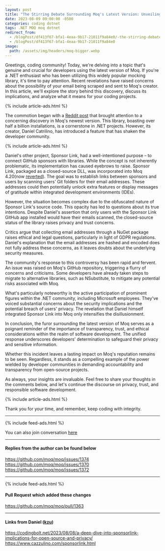 ```yaml
---
layout: post
title: "The Stirring Debate Surrounding Moq's Latest Version: Unveiling Privacy Concerns and Trust Dilemmas"
date: 2023-08-09 09:00:00 -0500
categories: coding dotnet
tags: .NET MOQ moq dotnet
redirect_from:
  - /blogPost/df413f67-bfa1-4eaa-9b17-21011f9a84e0/-the-stirring-debate-surrounding-moqs-latest-version-unveiling-privacy-concerns-and-trust-dilemmas
  - /blogPost/df413f67-bfa1-4eaa-9b17-21011f9a84e0
image:
  path: /assets/img/headers/moq-bigger.webp
---
```


Greetings, coding community! Today, we're delving into a topic that's genuine and crucial for developers using the latest version of Moq. If you're a .NET enthusiast who has been utilizing this widely popular mocking library, it's time to pay attention. Recent revelations have raised concerns about the possibility of your email being scraped and sent to Moq's creator. In this article, we'll explore the story behind this discovery, discuss its implications, and analyze what it means for your coding projects.

{% include article-ads.html %}

The commotion began with a [Reddit post]("https://www.reddit.com/r/dotnet/comments/15ljdcc/does_moq_in_its_latest_version_extract_and_send/") that brought attention to a concerning discovery in Moq's newest version. This library, boasting over half a billion installations, is a cornerstone in .NET projects. However, its creator, Daniel Catrilino, has introduced a feature that has shaken the developer community.

{% include article-ads.html %}

Daniel's other project, Sponsor Link, had a well-intentioned purpose – to connect GitHub sponsors with libraries. While the concept is not inherently problematic, its implementation has caused eyebrows to raise. Sponsor Link, packaged as a closed-source DLL, was incorporated into Moq 4.20(now [reverted]("https://github.com/moq/moq/pull/1375")). The goal was to establish links between sponsors and users by scanning users' Git folders for their email addresses. These addresses could then potentially unlock extra features or display messages of gratitude within integrated development environments (IDEs).

However, the situation becomes complex due to the obfuscated nature of Sponsor Link's source code. This opacity has led to questions about its true intentions. Despite Daniel's assertion that only users with the Sponsor Link GitHub app installed would have their emails scanned, the closed-source status of the library raises privacy and trust concerns.

Critics argue that collecting email addresses through a NuGet package raises ethical and legal questions, particularly in light of GDPR regulations. Daniel's explanation that the email addresses are hashed and encoded does not fully address these concerns, as it leaves doubts about the underlying security measures.

The community's response to this controversy has been rapid and fervent. An issue was raised on Moq's GitHub repository, triggering a flurry of concerns and criticisms. Some developers have already taken steps to migrate to alternative libraries, such as NSubstitute, to mitigate any potential risks associated with Moq.

What's particularly noteworthy is the active participation of prominent figures within the .NET community, including Microsoft employees. They've voiced substantial concerns about the security implications and the potential breach of users' privacy. The revelation that Daniel himself integrated Sponsor Link into Moq only intensifies the disillusionment.

In conclusion, the furor surrounding the latest version of Moq serves as a poignant reminder of the importance of transparency, trust, and ethical considerations within the realm of software development. The unified response underscores developers' determination to safeguard their privacy and sensitive information.

Whether this incident leaves a lasting impact on Moq's reputation remains to be seen. Regardless, it stands as a compelling example of the power wielded by developer communities in demanding accountability and transparency from open-source projects.

As always, your insights are invaluable. Feel free to share your thoughts in the comments below, and let's continue the discourse on privacy, trust, and responsible software development.

{% include article-ads.html %}

Thank you for your time, and remember, keep coding with integrity.

---

{% include feed-ads.html %}

You can also join conversation [here]("https://github.com/moq/moq/issues/1374")

---

#### Replies from the author can be found below

https://github.com/moq/moq/issues/1374 </br>
https://github.com/moq/moq/issues/1370 </br>
https://github.com/moq/moq/issues/1372

---

{% include feed-ads.html %}

#### Pull Request which added these changes

https://github.com/moq/moq/pull/1363

---

#### Links from Daniel ([kzu]("https://github.com/kzu"))

https://codingbolt.net/2023/08/08/a-deep-dive-into-sponsorlink-implications-for-open-source-and-privacy/ </br>
https://www.cazzulino.com/sponsorlink.html

